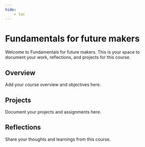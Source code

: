 ```yaml
---
hide:
    - toc
---
```


# Fundamentals for future makers

Welcome to Fundamentals for future makers. This is your space to document your work, reflections, and projects for this course.

## Overview

Add your course overview and objectives here.

## Projects

Document your projects and assignments here.

## Reflections

Share your thoughts and learnings from this course.
